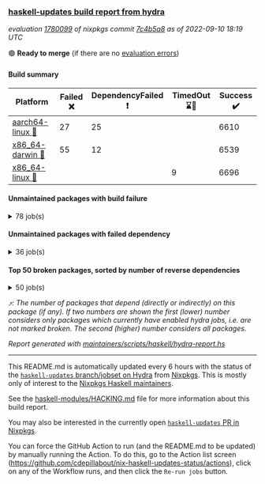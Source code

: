 ### [haskell-updates build report from hydra](https://hydra.nixos.org/jobset/nixpkgs/haskell-updates)
*evaluation [1780099](https://hydra.nixos.org/eval/1780099) of nixpkgs commit [7c4b5a8](https://github.com/NixOS/nixpkgs/commits/7c4b5a896f4b863af3284538d2cbce060671990f) as of 2022-09-10 18:19 UTC*

:green_circle: **Ready to merge** (if there are no [evaluation errors](https://hydra.nixos.org/jobset/nixpkgs/haskell-updates))

#### Build summary

 | Platform | Failed :x: | DependencyFailed :heavy_exclamation_mark: | TimedOut :hourglass::no_entry_sign: | Success :heavy_check_mark: | 
 | --- | --- | --- | --- | --- | 
 | [aarch64-linux :iphone:](https://hydra.nixos.org/eval/1780099?filter=.aarch64-linux) | 27 | 25 |  | 6610 | 
 | [x86_64-darwin :apple:](https://hydra.nixos.org/eval/1780099?filter=.x86_64-darwin) | 55 | 12 |  | 6539 | 
 | [x86_64-linux :penguin:](https://hydra.nixos.org/eval/1780099?filter=.x86_64-linux) |  |  | 9 | 6696 | 
#### Unmaintained packages with build failure
<details><summary>78 job(s) </summary>

- [ ] [[:iphone::heavy_check_mark:]](https://hydra.nixos.org/build/188530859) [[:apple::x:]](https://hydra.nixos.org/build/188521739) [[:penguin::heavy_check_mark:]](https://hydra.nixos.org/build/188527609) [haskellPackages.di-core](https://hydra.nixos.org/eval/1780099?filter=haskellPackages.di-core)  :arrow_heading_up: 8 | 11
- [ ] [[:iphone::x:]](https://hydra.nixos.org/build/188962563) [[:apple::heavy_check_mark:]](https://hydra.nixos.org/build/188964356) [[:penguin::heavy_check_mark:]](https://hydra.nixos.org/build/188962864) [haskellPackages.OrderedBits](https://hydra.nixos.org/eval/1780099?filter=haskellPackages.OrderedBits)  :arrow_heading_up: 5 | 36
- [ ] [[:iphone::x:]](https://hydra.nixos.org/build/188963012) [[:apple::heavy_check_mark:]](https://hydra.nixos.org/build/188964507) [[:penguin::heavy_check_mark:]](https://hydra.nixos.org/build/188962729) [haskellPackages.hw-json-simd](https://hydra.nixos.org/eval/1780099?filter=haskellPackages.hw-json-simd)  :arrow_heading_up: 4 | 8
- [ ] [[:iphone::x:]](https://hydra.nixos.org/build/188962223) [[:apple::heavy_check_mark:]](https://hydra.nixos.org/build/188962848) [[:penguin::heavy_check_mark:]](https://hydra.nixos.org/build/188960626) [haskellPackages.hw-simd](https://hydra.nixos.org/eval/1780099?filter=haskellPackages.hw-simd)  :arrow_heading_up: 4 | 8
- [ ] [[:iphone::x:]](https://hydra.nixos.org/build/188520558) [[:apple::heavy_check_mark:]](https://hydra.nixos.org/build/188517775) [[:penguin::heavy_check_mark:]](https://hydra.nixos.org/build/188515773) [haskellPackages.factory](https://hydra.nixos.org/eval/1780099?filter=haskellPackages.factory)  :arrow_heading_up: 2 | 4
- [ ] [[:iphone::x:]](https://hydra.nixos.org/build/188523049) [[:apple::heavy_check_mark:]](https://hydra.nixos.org/build/188522389) [[:penguin::heavy_check_mark:]](https://hydra.nixos.org/build/188523927) [haskellPackages.long-double](https://hydra.nixos.org/eval/1780099?filter=haskellPackages.long-double)  :arrow_heading_up: 2 | 2
- [ ] [[:iphone::x:]](https://hydra.nixos.org/build/188960783) [[:apple::heavy_check_mark:]](https://hydra.nixos.org/build/188961265) [[:penguin::heavy_check_mark:]](https://hydra.nixos.org/build/188960973) [haskellPackages.quic](https://hydra.nixos.org/eval/1780099?filter=haskellPackages.quic)  :arrow_heading_up: 2 | 2
- [ ] [[:iphone::x:]](https://hydra.nixos.org/build/188527672) [[:apple::heavy_check_mark:]](https://hydra.nixos.org/build/188520903) [[:penguin::heavy_check_mark:]](https://hydra.nixos.org/build/188514085) [haskellPackages.freetype2](https://hydra.nixos.org/eval/1780099?filter=haskellPackages.freetype2)  :arrow_heading_up: 1 | 8
- [ ] [[:iphone::x:]](https://hydra.nixos.org/build/188523548) [[:apple::x:]](https://hydra.nixos.org/build/188518576) [[:penguin::heavy_check_mark:]](https://hydra.nixos.org/build/188529066) [haskellPackages.easytensor](https://hydra.nixos.org/eval/1780099?filter=haskellPackages.easytensor)  :arrow_heading_up: 1 | 1
- [ ] [[:iphone::x:]](https://hydra.nixos.org/build/188531074) [[:apple::heavy_check_mark:]](https://hydra.nixos.org/build/188524761) [[:penguin::heavy_check_mark:]](https://hydra.nixos.org/build/188516531) [haskellPackages.kazura-queue](https://hydra.nixos.org/eval/1780099?filter=haskellPackages.kazura-queue)  :arrow_heading_up: 1 | 1
- [ ] [[:iphone::x:]](https://hydra.nixos.org/build/188528592) [[:apple::heavy_check_mark:]](https://hydra.nixos.org/build/188525138) [[:penguin::heavy_check_mark:]](https://hydra.nixos.org/build/188527591) [haskellPackages.nlopt-haskell](https://hydra.nixos.org/eval/1780099?filter=haskellPackages.nlopt-haskell)  :arrow_heading_up: 1 | 1
- [ ] [[:iphone::heavy_check_mark:]](https://hydra.nixos.org/build/189652953) [[:apple::x:]](https://hydra.nixos.org/build/188522304) [[:penguin::heavy_check_mark:]](https://hydra.nixos.org/build/189653077) [haskellPackages.openal-ffi](https://hydra.nixos.org/eval/1780099?filter=haskellPackages.openal-ffi)  :arrow_heading_up: 1 | 1
- [ ] [[:iphone::x:]](https://hydra.nixos.org/build/188520063) [[:apple::heavy_check_mark:]](https://hydra.nixos.org/build/188520961) [[:penguin::heavy_check_mark:]](https://hydra.nixos.org/build/188517390) [haskellPackages.swisstable](https://hydra.nixos.org/eval/1780099?filter=haskellPackages.swisstable)  :arrow_heading_up: 1 | 1
- [ ] [[:iphone::x:]](https://hydra.nixos.org/build/188523030) [[:apple::heavy_check_mark:]](https://hydra.nixos.org/build/188525504) [[:penguin::heavy_check_mark:]](https://hydra.nixos.org/build/188522045) [haskellPackages.unicode-properties](https://hydra.nixos.org/eval/1780099?filter=haskellPackages.unicode-properties)  :arrow_heading_up: 1 | 1
- [ ] [[:iphone::x:]](https://hydra.nixos.org/build/188512508) [[:apple::heavy_check_mark:]](https://hydra.nixos.org/build/188528927) [[:penguin::heavy_check_mark:]](https://hydra.nixos.org/build/188526876) [haskellPackages.flatparse](https://hydra.nixos.org/eval/1780099?filter=haskellPackages.flatparse)  :arrow_heading_up: 0 | 7
- [ ] [[:iphone::heavy_check_mark:]](https://hydra.nixos.org/build/188523138) [[:apple::x:]](https://hydra.nixos.org/build/188521457) [[:penguin::heavy_check_mark:]](https://hydra.nixos.org/build/188516838) [haskellPackages.PyF](https://hydra.nixos.org/eval/1780099?filter=haskellPackages.PyF)  :arrow_heading_up: 0 | 4
- [ ] [[:iphone::heavy_check_mark:]](https://hydra.nixos.org/build/188520367) [[:apple::x:]](https://hydra.nixos.org/build/188526722) [[:penguin::heavy_check_mark:]](https://hydra.nixos.org/build/188517791) [haskellPackages.hmidi](https://hydra.nixos.org/eval/1780099?filter=haskellPackages.hmidi)  :arrow_heading_up: 0 | 4
- [ ] [[:iphone::x:]](https://hydra.nixos.org/build/188527633) [[:apple::x:]](https://hydra.nixos.org/build/188538652) [[:penguin::heavy_check_mark:]](https://hydra.nixos.org/build/188526929) [haskellPackages.json-rpc](https://hydra.nixos.org/eval/1780099?filter=haskellPackages.json-rpc)  :arrow_heading_up: 0 | 2
- [ ] [[:iphone::heavy_check_mark:]](https://hydra.nixos.org/build/188529829) [[:apple::x:]](https://hydra.nixos.org/build/188517585) [[:penguin::heavy_check_mark:]](https://hydra.nixos.org/build/188517481) [haskellPackages.posix-socket](https://hydra.nixos.org/eval/1780099?filter=haskellPackages.posix-socket)  :arrow_heading_up: 0 | 2
- [ ] [[:iphone::heavy_check_mark:]](https://hydra.nixos.org/build/189653182) [[:apple::x:]](https://hydra.nixos.org/build/188962372) [[:penguin::heavy_check_mark:]](https://hydra.nixos.org/build/189653149) [haskellPackages.gi-gdkx11](https://hydra.nixos.org/eval/1780099?filter=haskellPackages.gi-gdkx11)  :arrow_heading_up: 0 | 1
- [ ] [[:iphone::heavy_check_mark:]](https://hydra.nixos.org/build/188519811) [[:apple::x:]](https://hydra.nixos.org/build/188517061) [[:penguin::heavy_check_mark:]](https://hydra.nixos.org/build/188528479) [haskellPackages.hamid](https://hydra.nixos.org/eval/1780099?filter=haskellPackages.hamid)  :arrow_heading_up: 0 | 1
- [ ] [[:iphone::heavy_check_mark:]](https://hydra.nixos.org/build/188523835) [[:apple::x:]](https://hydra.nixos.org/build/188519499) [[:penguin::heavy_check_mark:]](https://hydra.nixos.org/build/188515284) [haskellPackages.hmatrix-morpheus](https://hydra.nixos.org/eval/1780099?filter=haskellPackages.hmatrix-morpheus)  :arrow_heading_up: 0 | 1
- [ ] [[:iphone::heavy_check_mark:]](https://hydra.nixos.org/build/188524996) [[:apple::x:]](https://hydra.nixos.org/build/188516402) [[:penguin::heavy_check_mark:]](https://hydra.nixos.org/build/188520922) [haskellPackages.huckleberry](https://hydra.nixos.org/eval/1780099?filter=haskellPackages.huckleberry)  :arrow_heading_up: 0 | 1
- [ ] [[:iphone::x:]](https://hydra.nixos.org/build/188530753) [[:apple::heavy_check_mark:]](https://hydra.nixos.org/build/188520657) [[:penguin::heavy_check_mark:]](https://hydra.nixos.org/build/188523953) [haskellPackages.picosat](https://hydra.nixos.org/eval/1780099?filter=haskellPackages.picosat)  :arrow_heading_up: 0 | 1
- [ ] [[:iphone::heavy_check_mark:]](https://hydra.nixos.org/build/188521691) [[:apple::x:]](https://hydra.nixos.org/build/188522709) [[:penguin::heavy_check_mark:]](https://hydra.nixos.org/build/188512967) [haskellPackages.select](https://hydra.nixos.org/eval/1780099?filter=haskellPackages.select)  :arrow_heading_up: 0 | 1
- [ ] [[:iphone::heavy_check_mark:]](https://hydra.nixos.org/build/188515108) [[:apple::x:]](https://hydra.nixos.org/build/188515357) [[:penguin::heavy_check_mark:]](https://hydra.nixos.org/build/188531668) [haskellPackages.sysinfo](https://hydra.nixos.org/eval/1780099?filter=haskellPackages.sysinfo)  :arrow_heading_up: 0 | 1
- [ ] [[:iphone::x:]](https://hydra.nixos.org/build/188964836) [[:apple::x:]](https://hydra.nixos.org/build/188961439) [[:penguin::heavy_check_mark:]](https://hydra.nixos.org/build/188962598) [haskellPackages.yu-auth](https://hydra.nixos.org/eval/1780099?filter=haskellPackages.yu-auth)  :arrow_heading_up: 0 | 1
- [ ] [[:iphone::heavy_check_mark:]](https://hydra.nixos.org/build/188519616) [[:apple::x:]](https://hydra.nixos.org/build/188512644) [[:penguin::heavy_check_mark:]](https://hydra.nixos.org/build/188528160) [haskellPackages.FractalArt](https://hydra.nixos.org/eval/1780099?filter=haskellPackages.FractalArt) 
- [ ] [[:iphone::x:]](https://hydra.nixos.org/build/188511577) [[:apple::heavy_check_mark:]](https://hydra.nixos.org/build/188512377) [[:penguin::heavy_check_mark:]](https://hydra.nixos.org/build/188522781) [haskellPackages.HsASA](https://hydra.nixos.org/eval/1780099?filter=haskellPackages.HsASA) 
- [ ] [[:iphone::heavy_check_mark:]](https://hydra.nixos.org/build/188519407) [[:apple::x:]](https://hydra.nixos.org/build/188526065) [[:penguin::heavy_check_mark:]](https://hydra.nixos.org/build/188529644) [haskellPackages.chiphunk](https://hydra.nixos.org/eval/1780099?filter=haskellPackages.chiphunk) 
- [ ] [[:iphone::x:]](https://hydra.nixos.org/build/188960211) [[:apple::heavy_check_mark:]](https://hydra.nixos.org/build/188964316) [[:penguin::heavy_check_mark:]](https://hydra.nixos.org/build/188963787) [haskellPackages.comfort-fftw](https://hydra.nixos.org/eval/1780099?filter=haskellPackages.comfort-fftw) 
- [ ] [[:iphone::heavy_check_mark:]](https://hydra.nixos.org/build/188529151) [[:apple::x:]](https://hydra.nixos.org/build/188514463) [[:penguin::heavy_check_mark:]](https://hydra.nixos.org/build/188513078) [haskellPackages.diskhash](https://hydra.nixos.org/eval/1780099?filter=haskellPackages.diskhash) 
- [ ] [[:iphone::heavy_check_mark:]](https://hydra.nixos.org/build/188520596) [[:apple::x:]](https://hydra.nixos.org/build/188530234) [[:penguin::heavy_check_mark:]](https://hydra.nixos.org/build/188530222) [haskellPackages.env-extra](https://hydra.nixos.org/eval/1780099?filter=haskellPackages.env-extra) 
- [ ] [[:iphone::heavy_check_mark:]](https://hydra.nixos.org/build/188964846) [[:apple::x:]](https://hydra.nixos.org/build/188964008) [[:penguin::heavy_check_mark:]](https://hydra.nixos.org/build/188960533) [haskellPackages.epub-tools](https://hydra.nixos.org/eval/1780099?filter=haskellPackages.epub-tools) 
- [ ] [[:iphone::heavy_check_mark:]](https://hydra.nixos.org/build/188528735) [[:apple::x:]](https://hydra.nixos.org/build/188525564) [[:penguin::heavy_check_mark:]](https://hydra.nixos.org/build/188530814) [haskellPackages.fudgets](https://hydra.nixos.org/eval/1780099?filter=haskellPackages.fudgets) 
- [ ] [[:iphone::heavy_check_mark:]](https://hydra.nixos.org/build/188511826) [[:apple::x:]](https://hydra.nixos.org/build/188538485) [[:penguin::heavy_check_mark:]](https://hydra.nixos.org/build/188524997) [haskellPackages.gerrit](https://hydra.nixos.org/eval/1780099?filter=haskellPackages.gerrit) 
- [ ] [[:iphone::heavy_check_mark:]](https://hydra.nixos.org/build/188516893) [[:apple::x:]](https://hydra.nixos.org/build/188531434) [[:penguin::heavy_check_mark:]](https://hydra.nixos.org/build/188517411) [haskellPackages.ghc-gc-hook](https://hydra.nixos.org/eval/1780099?filter=haskellPackages.ghc-gc-hook) 
- [ ] [[:apple::x:]](https://hydra.nixos.org/build/188960281) [haskellPackages.gi-gtkosxapplication](https://hydra.nixos.org/eval/1780099?filter=haskellPackages.gi-gtkosxapplication) 
- [ ] [[:iphone::x:]](https://hydra.nixos.org/build/189653126) [[:penguin::heavy_check_mark:]](https://hydra.nixos.org/build/189653139) [haskellPackages.gnome-keyring](https://hydra.nixos.org/eval/1780099?filter=haskellPackages.gnome-keyring) 
- [ ] [[:apple::x:]](https://hydra.nixos.org/build/188529237) [haskellPackages.gtk-mac-integration](https://hydra.nixos.org/eval/1780099?filter=haskellPackages.gtk-mac-integration) 
- [ ] [[:iphone::heavy_check_mark:]](https://hydra.nixos.org/build/189653138) [[:apple::x:]](https://hydra.nixos.org/build/188531305) [[:penguin::heavy_check_mark:]](https://hydra.nixos.org/build/189653224) [haskellPackages.gtk-traymanager](https://hydra.nixos.org/eval/1780099?filter=haskellPackages.gtk-traymanager) 
- [ ] [[:apple::x:]](https://hydra.nixos.org/build/188517753) [haskellPackages.gtk3-mac-integration](https://hydra.nixos.org/eval/1780099?filter=haskellPackages.gtk3-mac-integration) 
- [ ] [[:iphone::heavy_check_mark:]](https://hydra.nixos.org/build/188512443) [[:apple::x:]](https://hydra.nixos.org/build/188517720) [[:penguin::heavy_check_mark:]](https://hydra.nixos.org/build/188525767) [haskellPackages.hid](https://hydra.nixos.org/eval/1780099?filter=haskellPackages.hid) 
- [ ] [[:iphone::heavy_check_mark:]](https://hydra.nixos.org/build/188960130) [[:apple::x:]](https://hydra.nixos.org/build/188964652) [[:penguin::heavy_check_mark:]](https://hydra.nixos.org/build/188960968) [haskellPackages.highlight](https://hydra.nixos.org/eval/1780099?filter=haskellPackages.highlight) 
- [ ] [[:iphone::heavy_check_mark:]](https://hydra.nixos.org/build/188530554) [[:apple::x:]](https://hydra.nixos.org/build/188538884) [[:penguin::heavy_check_mark:]](https://hydra.nixos.org/build/188514319) [haskellPackages.hinotify-conduit](https://hydra.nixos.org/eval/1780099?filter=haskellPackages.hinotify-conduit) 
- [ ] [[:iphone::heavy_check_mark:]](https://hydra.nixos.org/build/188524045) [[:apple::x:]](https://hydra.nixos.org/build/188516565) [[:penguin::heavy_check_mark:]](https://hydra.nixos.org/build/188529540) [haskellPackages.hsshellscript](https://hydra.nixos.org/eval/1780099?filter=haskellPackages.hsshellscript) 
- [ ] [[:iphone::heavy_check_mark:]](https://hydra.nixos.org/build/188526801) [[:apple::x:]](https://hydra.nixos.org/build/188521095) [[:penguin::heavy_check_mark:]](https://hydra.nixos.org/build/188511691) [haskellPackages.hssourceinfo](https://hydra.nixos.org/eval/1780099?filter=haskellPackages.hssourceinfo) 
- [ ] [[:iphone::x:]](https://hydra.nixos.org/build/188530542) [[:apple::heavy_check_mark:]](https://hydra.nixos.org/build/188511545) [[:penguin::heavy_check_mark:]](https://hydra.nixos.org/build/188529424) [haskellPackages.immortal-queue](https://hydra.nixos.org/eval/1780099?filter=haskellPackages.immortal-queue) 
- [ ] [[:iphone::heavy_check_mark:]](https://hydra.nixos.org/build/188519108) [[:apple::x:]](https://hydra.nixos.org/build/188530624) [[:penguin::heavy_check_mark:]](https://hydra.nixos.org/build/188527026) [haskellPackages.interprocess](https://hydra.nixos.org/eval/1780099?filter=haskellPackages.interprocess) 
- [ ] [[:iphone::heavy_check_mark:]](https://hydra.nixos.org/build/189653284) [[:apple::x:]](https://hydra.nixos.org/build/188959996) [[:penguin::heavy_check_mark:]](https://hydra.nixos.org/build/189653083) [haskellPackages.intricacy](https://hydra.nixos.org/eval/1780099?filter=haskellPackages.intricacy) 
- [ ] [[:iphone::heavy_check_mark:]](https://hydra.nixos.org/build/188527947) [[:apple::x:]](https://hydra.nixos.org/build/188527901) [[:penguin::heavy_check_mark:]](https://hydra.nixos.org/build/188516168) [haskellPackages.ipcvar](https://hydra.nixos.org/eval/1780099?filter=haskellPackages.ipcvar) 
- [ ] [[:iphone::x:]](https://hydra.nixos.org/build/188514773) [[:apple::heavy_check_mark:]](https://hydra.nixos.org/build/188511438) [[:penguin::heavy_check_mark:]](https://hydra.nixos.org/build/188525731) [haskellPackages.jammittools](https://hydra.nixos.org/eval/1780099?filter=haskellPackages.jammittools) 
- [ ] [[:apple::x:]](https://hydra.nixos.org/build/188512197) [haskellPackages.kqueue](https://hydra.nixos.org/eval/1780099?filter=haskellPackages.kqueue) 
- [ ] [[:iphone::heavy_check_mark:]](https://hydra.nixos.org/build/188523906) [[:apple::x:]](https://hydra.nixos.org/build/188529931) [[:penguin::heavy_check_mark:]](https://hydra.nixos.org/build/188531110) [haskellPackages.linux-framebuffer](https://hydra.nixos.org/eval/1780099?filter=haskellPackages.linux-framebuffer) 
- [ ] [[:iphone::heavy_check_mark:]](https://hydra.nixos.org/build/188963770) [[:apple::x:]](https://hydra.nixos.org/build/188962064) [[:penguin::heavy_check_mark:]](https://hydra.nixos.org/build/188961829) [haskellPackages.mediawiki2latex](https://hydra.nixos.org/eval/1780099?filter=haskellPackages.mediawiki2latex) 
- [ ] [[:iphone::heavy_check_mark:]](https://hydra.nixos.org/build/188531283) [[:apple::x:]](https://hydra.nixos.org/build/188531433) [[:penguin::heavy_check_mark:]](https://hydra.nixos.org/build/188526336) [haskellPackages.memfd](https://hydra.nixos.org/eval/1780099?filter=haskellPackages.memfd) 
- [ ] [[:iphone::heavy_check_mark:]](https://hydra.nixos.org/build/188513101) [[:apple::x:]](https://hydra.nixos.org/build/188515231) [[:penguin::heavy_check_mark:]](https://hydra.nixos.org/build/188522896) [haskellPackages.mercury-api](https://hydra.nixos.org/eval/1780099?filter=haskellPackages.mercury-api) 
- [ ] [[:iphone::x:]](https://hydra.nixos.org/build/188513900) [[:apple::heavy_check_mark:]](https://hydra.nixos.org/build/188525860) [[:penguin::heavy_check_mark:]](https://hydra.nixos.org/build/188518443) [haskellPackages.mock-time](https://hydra.nixos.org/eval/1780099?filter=haskellPackages.mock-time) 
- [ ] [[:iphone::heavy_check_mark:]](https://hydra.nixos.org/build/188523988) [[:apple::x:]](https://hydra.nixos.org/build/188522684) [[:penguin::heavy_check_mark:]](https://hydra.nixos.org/build/188524975) [haskellPackages.nano-cryptr](https://hydra.nixos.org/eval/1780099?filter=haskellPackages.nano-cryptr) 
- [ ] [[:iphone::heavy_check_mark:]](https://hydra.nixos.org/build/189653101) [[:apple::x:]](https://hydra.nixos.org/build/188962584) [[:penguin::heavy_check_mark:]](https://hydra.nixos.org/build/189652913) [haskellPackages.persistent-pagination](https://hydra.nixos.org/eval/1780099?filter=haskellPackages.persistent-pagination) 
- [ ] [[:iphone::heavy_check_mark:]](https://hydra.nixos.org/build/188961005) [[:apple::x:]](https://hydra.nixos.org/build/188962546) [[:penguin::heavy_check_mark:]](https://hydra.nixos.org/build/188963198) [haskellPackages.phatsort](https://hydra.nixos.org/eval/1780099?filter=haskellPackages.phatsort) 
- [ ] [[:iphone::heavy_check_mark:]](https://hydra.nixos.org/build/188513381) [[:apple::x:]](https://hydra.nixos.org/build/188513109) [[:penguin::heavy_check_mark:]](https://hydra.nixos.org/build/188519687) [haskellPackages.ping-wrapper](https://hydra.nixos.org/eval/1780099?filter=haskellPackages.ping-wrapper) 
- [ ] [[:iphone::x:]](https://hydra.nixos.org/build/188514359) [[:apple::heavy_check_mark:]](https://hydra.nixos.org/build/188528379) [[:penguin::heavy_check_mark:]](https://hydra.nixos.org/build/188520335) [haskellPackages.plex](https://hydra.nixos.org/eval/1780099?filter=haskellPackages.plex) 
- [ ] [[:iphone::heavy_check_mark:]](https://hydra.nixos.org/build/188512769) [[:apple::x:]](https://hydra.nixos.org/build/188525041) [[:penguin::heavy_check_mark:]](https://hydra.nixos.org/build/188526813) [haskellPackages.posix-timer](https://hydra.nixos.org/eval/1780099?filter=haskellPackages.posix-timer) 
- [ ] [[:iphone::x:]](https://hydra.nixos.org/build/188531124) [[:apple::heavy_check_mark:]](https://hydra.nixos.org/build/188538708) [[:penguin::heavy_check_mark:]](https://hydra.nixos.org/build/188527911) [haskellPackages.powerqueue-distributed](https://hydra.nixos.org/eval/1780099?filter=haskellPackages.powerqueue-distributed) 
- [ ] [[:iphone::heavy_check_mark:]](https://hydra.nixos.org/build/188521487) [[:apple::x:]](https://hydra.nixos.org/build/188524156) [[:penguin::heavy_check_mark:]](https://hydra.nixos.org/build/188529314) [haskellPackages.procex](https://hydra.nixos.org/eval/1780099?filter=haskellPackages.procex) 
- [ ] [[:iphone::heavy_check_mark:]](https://hydra.nixos.org/build/188522826) [[:apple::x:]](https://hydra.nixos.org/build/188520589) [[:penguin::heavy_check_mark:]](https://hydra.nixos.org/build/188527009) [haskellPackages.pthread](https://hydra.nixos.org/eval/1780099?filter=haskellPackages.pthread) 
- [ ] [[:iphone::x:]](https://hydra.nixos.org/build/188519827) [[:apple::heavy_check_mark:]](https://hydra.nixos.org/build/188523622) [[:penguin::heavy_check_mark:]](https://hydra.nixos.org/build/188515845) [haskellPackages.risc386](https://hydra.nixos.org/eval/1780099?filter=haskellPackages.risc386) 
- [ ] [[:iphone::heavy_check_mark:]](https://hydra.nixos.org/build/189653251) [[:apple::x:]](https://hydra.nixos.org/build/188528650) [[:penguin::heavy_check_mark:]](https://hydra.nixos.org/build/189653019) [haskellPackages.sfml-audio](https://hydra.nixos.org/eval/1780099?filter=haskellPackages.sfml-audio) 
- [ ] [[:iphone::heavy_check_mark:]](https://hydra.nixos.org/build/188527786) [[:apple::x:]](https://hydra.nixos.org/build/188521833) [[:penguin::heavy_check_mark:]](https://hydra.nixos.org/build/188525359) [haskellPackages.shared-memory](https://hydra.nixos.org/eval/1780099?filter=haskellPackages.shared-memory) 
- [ ] [[:iphone::heavy_check_mark:]](https://hydra.nixos.org/build/188960651) [[:apple::x:]](https://hydra.nixos.org/build/188959900) [[:penguin::hourglass::no_entry_sign:]](https://hydra.nixos.org/build/188960355) [haskellPackages.skews](https://hydra.nixos.org/eval/1780099?filter=haskellPackages.skews) 
- [ ] [[:iphone::x:]](https://hydra.nixos.org/build/188516395) [[:apple::x:]](https://hydra.nixos.org/build/188531377) [[:penguin::heavy_check_mark:]](https://hydra.nixos.org/build/188517761) [haskellPackages.slugify](https://hydra.nixos.org/eval/1780099?filter=haskellPackages.slugify) 
- [ ] [[:iphone::heavy_check_mark:]](https://hydra.nixos.org/build/188526805) [[:apple::x:]](https://hydra.nixos.org/build/188527736) [[:penguin::heavy_check_mark:]](https://hydra.nixos.org/build/188524102) [haskellPackages.tailfile-hinotify](https://hydra.nixos.org/eval/1780099?filter=haskellPackages.tailfile-hinotify) 
- [ ] [[:iphone::x:]](https://hydra.nixos.org/build/188517638) [[:apple::heavy_check_mark:]](https://hydra.nixos.org/build/188528490) [[:penguin::heavy_check_mark:]](https://hydra.nixos.org/build/188520821) [haskellPackages.wiringPi](https://hydra.nixos.org/eval/1780099?filter=haskellPackages.wiringPi) 
- [ ] [[:iphone::heavy_check_mark:]](https://hydra.nixos.org/build/188523722) [[:apple::x:]](https://hydra.nixos.org/build/188512535) [[:penguin::heavy_check_mark:]](https://hydra.nixos.org/build/188527900) [haskellPackages.xmonad-utils](https://hydra.nixos.org/eval/1780099?filter=haskellPackages.xmonad-utils) 
- [ ] [[:iphone::heavy_check_mark:]](https://hydra.nixos.org/build/188516557) [[:apple::x:]](https://hydra.nixos.org/build/188519091) [[:penguin::heavy_check_mark:]](https://hydra.nixos.org/build/188531013) [haskellPackages.yoga](https://hydra.nixos.org/eval/1780099?filter=haskellPackages.yoga) 
- [ ] [[:iphone::heavy_check_mark:]](https://hydra.nixos.org/build/188519734) [[:apple::x:]](https://hydra.nixos.org/build/188521038) [[:penguin::heavy_check_mark:]](https://hydra.nixos.org/build/188527433) [haskellPackages.zot](https://hydra.nixos.org/eval/1780099?filter=haskellPackages.zot) 
- [ ] [[:iphone::heavy_check_mark:]](https://hydra.nixos.org/build/188515567) [[:apple::x:]](https://hydra.nixos.org/build/188529023) [[:penguin::heavy_check_mark:]](https://hydra.nixos.org/build/188514008) [haskellPackages.zxcvbn-c](https://hydra.nixos.org/eval/1780099?filter=haskellPackages.zxcvbn-c) 
</details>

#### Unmaintained packages with failed dependency
<details><summary>36 job(s) </summary>

- [ ] [[:iphone::heavy_check_mark:]](https://hydra.nixos.org/build/188524178) [[:apple::heavy_exclamation_mark:]](https://hydra.nixos.org/build/188528505) [[:penguin::heavy_check_mark:]](https://hydra.nixos.org/build/188513467) [haskellPackages.di-handle](https://hydra.nixos.org/eval/1780099?filter=haskellPackages.di-handle)  :arrow_heading_up: 6 | 9
- [ ] [[:iphone::heavy_check_mark:]](https://hydra.nixos.org/build/188520100) [[:apple::heavy_exclamation_mark:]](https://hydra.nixos.org/build/188524173) [[:penguin::heavy_check_mark:]](https://hydra.nixos.org/build/188519537) [haskellPackages.di-monad](https://hydra.nixos.org/eval/1780099?filter=haskellPackages.di-monad)  :arrow_heading_up: 6 | 9
- [ ] [[:iphone::heavy_check_mark:]](https://hydra.nixos.org/build/188526913) [[:apple::heavy_exclamation_mark:]](https://hydra.nixos.org/build/188518340) [[:penguin::heavy_check_mark:]](https://hydra.nixos.org/build/188526923) [haskellPackages.di-df1](https://hydra.nixos.org/eval/1780099?filter=haskellPackages.di-df1)  :arrow_heading_up: 5 | 8
- [ ] [[:iphone::heavy_exclamation_mark:]](https://hydra.nixos.org/build/188964164) [[:apple::heavy_check_mark:]](https://hydra.nixos.org/build/188963730) [[:penguin::heavy_check_mark:]](https://hydra.nixos.org/build/188962952) [haskellPackages.PrimitiveArray](https://hydra.nixos.org/eval/1780099?filter=haskellPackages.PrimitiveArray)  :arrow_heading_up: 4 | 35
- [ ] [[:iphone::heavy_exclamation_mark:]](https://hydra.nixos.org/build/188963331) [[:apple::heavy_check_mark:]](https://hydra.nixos.org/build/188963122) [[:penguin::heavy_check_mark:]](https://hydra.nixos.org/build/188963679) [haskellPackages.BiobaseTypes](https://hydra.nixos.org/eval/1780099?filter=haskellPackages.BiobaseTypes)  :arrow_heading_up: 3 | 21
- [ ] [[:iphone::heavy_exclamation_mark:]](https://hydra.nixos.org/build/188964430) [[:apple::heavy_check_mark:]](https://hydra.nixos.org/build/188963958) [[:penguin::heavy_check_mark:]](https://hydra.nixos.org/build/188964695) [haskellPackages.hw-json-standard-cursor](https://hydra.nixos.org/eval/1780099?filter=haskellPackages.hw-json-standard-cursor)  :arrow_heading_up: 2 | 6
- [ ] [[:iphone::heavy_exclamation_mark:]](https://hydra.nixos.org/build/188960186) [[:apple::heavy_check_mark:]](https://hydra.nixos.org/build/188964398) [[:penguin::heavy_check_mark:]](https://hydra.nixos.org/build/188964813) [haskellPackages.hw-json-simple-cursor](https://hydra.nixos.org/eval/1780099?filter=haskellPackages.hw-json-simple-cursor)  :arrow_heading_up: 2 | 4
- [ ] [[:iphone::heavy_exclamation_mark:]](https://hydra.nixos.org/build/188961735) [[:apple::heavy_check_mark:]](https://hydra.nixos.org/build/188964811) [[:penguin::heavy_check_mark:]](https://hydra.nixos.org/build/188964587) [haskellPackages.BiobaseENA](https://hydra.nixos.org/eval/1780099?filter=haskellPackages.BiobaseENA)  :arrow_heading_up: 1 | 18
- [ ] [[:iphone::heavy_check_mark:]](https://hydra.nixos.org/build/188511459) [[:apple::heavy_exclamation_mark:]](https://hydra.nixos.org/build/188531174) [[:penguin::heavy_check_mark:]](https://hydra.nixos.org/build/188531030) [haskellPackages.di-polysemy](https://hydra.nixos.org/eval/1780099?filter=haskellPackages.di-polysemy)  :arrow_heading_up: 1 | 4
- [ ] [[:iphone::heavy_exclamation_mark:]](https://hydra.nixos.org/build/188960404) [[:apple::heavy_check_mark:]](https://hydra.nixos.org/build/188962662) [[:penguin::heavy_check_mark:]](https://hydra.nixos.org/build/188960570) [haskellPackages.hw-json](https://hydra.nixos.org/eval/1780099?filter=haskellPackages.hw-json)  :arrow_heading_up: 1 | 3
- [ ] [[:iphone::heavy_exclamation_mark:]](https://hydra.nixos.org/build/188964332) [[:apple::heavy_check_mark:]](https://hydra.nixos.org/build/188961406) [[:penguin::heavy_check_mark:]](https://hydra.nixos.org/build/188962162) [haskellPackages.http3](https://hydra.nixos.org/eval/1780099?filter=haskellPackages.http3)  :arrow_heading_up: 1 | 1
- [ ] [[:iphone::heavy_check_mark:]](https://hydra.nixos.org/build/188525694) [[:apple::heavy_exclamation_mark:]](https://hydra.nixos.org/build/188513152) [[:penguin::heavy_check_mark:]](https://hydra.nixos.org/build/188522461) [haskellPackages.moto](https://hydra.nixos.org/eval/1780099?filter=haskellPackages.moto)  :arrow_heading_up: 1 | 1
- [ ] [[:iphone::heavy_check_mark:]](https://hydra.nixos.org/build/188959993) [[:apple::heavy_exclamation_mark:]](https://hydra.nixos.org/build/188961921) [[:penguin::hourglass::no_entry_sign:]](https://hydra.nixos.org/build/188961403) [haskellPackages.wss-client](https://hydra.nixos.org/eval/1780099?filter=haskellPackages.wss-client)  :arrow_heading_up: 1 | 1
- [ ] [[:iphone::heavy_exclamation_mark:]](https://hydra.nixos.org/build/188960607) [[:apple::heavy_check_mark:]](https://hydra.nixos.org/build/188961374) [[:penguin::heavy_check_mark:]](https://hydra.nixos.org/build/188959787) [haskellPackages.BiobaseXNA](https://hydra.nixos.org/eval/1780099?filter=haskellPackages.BiobaseXNA)  :arrow_heading_up: 0 | 17
- [ ] [[:iphone::heavy_exclamation_mark:]](https://hydra.nixos.org/build/188960395) [[:apple::heavy_check_mark:]](https://hydra.nixos.org/build/188960843) [[:penguin::heavy_check_mark:]](https://hydra.nixos.org/build/188961958) [haskellPackages.BiobaseFasta](https://hydra.nixos.org/eval/1780099?filter=haskellPackages.BiobaseFasta)  :arrow_heading_up: 0 | 3
- [ ] [[:iphone::heavy_exclamation_mark:]](https://hydra.nixos.org/build/188963910) [[:apple::heavy_check_mark:]](https://hydra.nixos.org/build/188960153) [[:penguin::heavy_check_mark:]](https://hydra.nixos.org/build/188960943) [haskellPackages.hw-dsv](https://hydra.nixos.org/eval/1780099?filter=haskellPackages.hw-dsv)  :arrow_heading_up: 0 | 3
- [ ] [[:iphone::heavy_check_mark:]](https://hydra.nixos.org/build/188530740) [[:apple::heavy_exclamation_mark:]](https://hydra.nixos.org/build/188521484) [[:penguin::heavy_check_mark:]](https://hydra.nixos.org/build/188513823) [haskellPackages.di](https://hydra.nixos.org/eval/1780099?filter=haskellPackages.di)  :arrow_heading_up: 0 | 2
- [ ] [[:iphone::heavy_exclamation_mark:]](https://hydra.nixos.org/build/188963986) [[:apple::heavy_check_mark:]](https://hydra.nixos.org/build/188960025) [[:penguin::heavy_check_mark:]](https://hydra.nixos.org/build/188961192) [haskellPackages.hw-json-lens](https://hydra.nixos.org/eval/1780099?filter=haskellPackages.hw-json-lens)  :arrow_heading_up: 0 | 1
- [ ] [[:iphone::heavy_exclamation_mark:]](https://hydra.nixos.org/build/188962492) [[:apple::heavy_check_mark:]](https://hydra.nixos.org/build/188964195) [[:penguin::heavy_check_mark:]](https://hydra.nixos.org/build/188963460) [haskellPackages.align-audio](https://hydra.nixos.org/eval/1780099?filter=haskellPackages.align-audio) 
- [ ] [[:iphone::heavy_exclamation_mark:]](https://hydra.nixos.org/build/188524935) [[:apple::heavy_exclamation_mark:]](https://hydra.nixos.org/build/188515211) [[:penguin::heavy_check_mark:]](https://hydra.nixos.org/build/188518061) [haskellPackages.easytensor-vulkan](https://hydra.nixos.org/eval/1780099?filter=haskellPackages.easytensor-vulkan) 
- [ ] [[:iphone::heavy_exclamation_mark:]](https://hydra.nixos.org/build/188521926) [[:apple::heavy_check_mark:]](https://hydra.nixos.org/build/188527299) [[:penguin::heavy_check_mark:]](https://hydra.nixos.org/build/188526695) [haskellPackages.fishfood](https://hydra.nixos.org/eval/1780099?filter=haskellPackages.fishfood) 
- [ ] [[:iphone::heavy_exclamation_mark:]](https://hydra.nixos.org/build/188512821) [[:apple::heavy_check_mark:]](https://hydra.nixos.org/build/188528322) [[:penguin::heavy_check_mark:]](https://hydra.nixos.org/build/188519411) [haskellPackages.harfbuzz-pure](https://hydra.nixos.org/eval/1780099?filter=haskellPackages.harfbuzz-pure) 
- [ ] [[:iphone::heavy_exclamation_mark:]](https://hydra.nixos.org/build/188527331) [[:apple::heavy_check_mark:]](https://hydra.nixos.org/build/188526648) [[:penguin::heavy_check_mark:]](https://hydra.nixos.org/build/188522681) [haskellPackages.hmatrix-nlopt](https://hydra.nixos.org/eval/1780099?filter=haskellPackages.hmatrix-nlopt) 
- [ ] [[:iphone::heavy_exclamation_mark:]](https://hydra.nixos.org/build/188528149) [[:apple::heavy_check_mark:]](https://hydra.nixos.org/build/188517176) [[:penguin::heavy_check_mark:]](https://hydra.nixos.org/build/188521231) [haskellPackages.hriemann](https://hydra.nixos.org/eval/1780099?filter=haskellPackages.hriemann) 
- [ ] [[:iphone::heavy_exclamation_mark:]](https://hydra.nixos.org/build/188519855) [[:apple::heavy_check_mark:]](https://hydra.nixos.org/build/188525245) [[:penguin::heavy_check_mark:]](https://hydra.nixos.org/build/188511721) [haskellPackages.hs-swisstable-hashtables-class](https://hydra.nixos.org/eval/1780099?filter=haskellPackages.hs-swisstable-hashtables-class) 
- [ ] [[:iphone::heavy_exclamation_mark:]](https://hydra.nixos.org/build/188962190) [[:apple::heavy_check_mark:]](https://hydra.nixos.org/build/188964243) [[:penguin::heavy_check_mark:]](https://hydra.nixos.org/build/188962799) [haskellPackages.hw-simd-cli](https://hydra.nixos.org/eval/1780099?filter=haskellPackages.hw-simd-cli) 
- [ ] [[:iphone::heavy_check_mark:]](https://hydra.nixos.org/build/189653024) [[:apple::heavy_exclamation_mark:]](https://hydra.nixos.org/build/188514249) [[:penguin::heavy_check_mark:]](https://hydra.nixos.org/build/189652977) [haskellPackages.moto-postgresql](https://hydra.nixos.org/eval/1780099?filter=haskellPackages.moto-postgresql) 
- [ ] [[:iphone::heavy_check_mark:]](https://hydra.nixos.org/build/188960474) [[:apple::heavy_exclamation_mark:]](https://hydra.nixos.org/build/188962184) [[:penguin::hourglass::no_entry_sign:]](https://hydra.nixos.org/build/188961630) [haskellPackages.network-messagepack-rpc-websocket](https://hydra.nixos.org/eval/1780099?filter=haskellPackages.network-messagepack-rpc-websocket) 
- [ ] [[:iphone::heavy_check_mark:]](https://hydra.nixos.org/build/188960301) [[:apple::heavy_exclamation_mark:]](https://hydra.nixos.org/build/188962519) [[:penguin::hourglass::no_entry_sign:]](https://hydra.nixos.org/build/188963753) [haskellPackages.polysemy-log-di](https://hydra.nixos.org/eval/1780099?filter=haskellPackages.polysemy-log-di) 
- [ ] [[:iphone::heavy_exclamation_mark:]](https://hydra.nixos.org/build/188516455) [[:apple::heavy_check_mark:]](https://hydra.nixos.org/build/188514338) [[:penguin::heavy_check_mark:]](https://hydra.nixos.org/build/188513553) [haskellPackages.rounded](https://hydra.nixos.org/eval/1780099?filter=haskellPackages.rounded) 
- [ ] [[:iphone::heavy_exclamation_mark:]](https://hydra.nixos.org/build/188528920) [[:apple::heavy_check_mark:]](https://hydra.nixos.org/build/188516172) [[:penguin::heavy_check_mark:]](https://hydra.nixos.org/build/188514725) [haskellPackages.rounded-hw](https://hydra.nixos.org/eval/1780099?filter=haskellPackages.rounded-hw) 
- [ ] [[:iphone::heavy_exclamation_mark:]](https://hydra.nixos.org/build/188964839) [[:apple::heavy_check_mark:]](https://hydra.nixos.org/build/188961285) [[:penguin::heavy_check_mark:]](https://hydra.nixos.org/build/188964090) [haskellPackages.sound-collage](https://hydra.nixos.org/eval/1780099?filter=haskellPackages.sound-collage) 
- [ ] [[:iphone::heavy_exclamation_mark:]](https://hydra.nixos.org/build/188525357) [[:apple::heavy_check_mark:]](https://hydra.nixos.org/build/188520559) [[:penguin::heavy_check_mark:]](https://hydra.nixos.org/build/188529243) [haskellPackages.squeeze](https://hydra.nixos.org/eval/1780099?filter=haskellPackages.squeeze) 
- [ ] [[:iphone::heavy_exclamation_mark:]](https://hydra.nixos.org/build/188512076) [[:apple::heavy_check_mark:]](https://hydra.nixos.org/build/188519717) [[:penguin::heavy_check_mark:]](https://hydra.nixos.org/build/188523768) [haskellPackages.unicode-names](https://hydra.nixos.org/eval/1780099?filter=haskellPackages.unicode-names) 
- [ ] [[:iphone::heavy_exclamation_mark:]](https://hydra.nixos.org/build/188964578) [[:apple::heavy_check_mark:]](https://hydra.nixos.org/build/188961740) [[:penguin::heavy_check_mark:]](https://hydra.nixos.org/build/188963241) [haskellPackages.warp-quic](https://hydra.nixos.org/eval/1780099?filter=haskellPackages.warp-quic) 
- [ ] [[:iphone::heavy_check_mark:]](https://hydra.nixos.org/build/188530073) [[:apple::heavy_exclamation_mark:]](https://hydra.nixos.org/build/188528712) [[:penguin::heavy_check_mark:]](https://hydra.nixos.org/build/188514622) [haskellPackages.xbattbar](https://hydra.nixos.org/eval/1780099?filter=haskellPackages.xbattbar) 
</details>

#### Top 50 broken packages, sorted by number of reverse dependencies
<details><summary>50 job(s) </summary>

[amazonka-core](https://packdeps.haskellers.com/reverse/amazonka-core) :arrow_heading_up: 185  
[gogol-core](https://packdeps.haskellers.com/reverse/gogol-core) :arrow_heading_up: 184  
[haskell98](https://packdeps.haskellers.com/reverse/haskell98) :arrow_heading_up: 153  
[enumerator](https://packdeps.haskellers.com/reverse/enumerator) :arrow_heading_up: 56  
[util](https://packdeps.haskellers.com/reverse/util) :arrow_heading_up: 49  
[derive](https://packdeps.haskellers.com/reverse/derive) :arrow_heading_up: 48  
[amazonka](https://packdeps.haskellers.com/reverse/amazonka) :arrow_heading_up: 43  
[accelerate](https://packdeps.haskellers.com/reverse/accelerate) :arrow_heading_up: 42  
[parseargs](https://packdeps.haskellers.com/reverse/parseargs) :arrow_heading_up: 42  
[MonadCatchIO-transformers](https://packdeps.haskellers.com/reverse/MonadCatchIO-transformers) :arrow_heading_up: 41  
[data-lens](https://packdeps.haskellers.com/reverse/data-lens) :arrow_heading_up: 33  
[rank1dynamic](https://packdeps.haskellers.com/reverse/rank1dynamic) :arrow_heading_up: 33  
[distributed-static](https://packdeps.haskellers.com/reverse/distributed-static) :arrow_heading_up: 31  
[language-ecmascript](https://packdeps.haskellers.com/reverse/language-ecmascript) :arrow_heading_up: 31  
[distributed-process](https://packdeps.haskellers.com/reverse/distributed-process) :arrow_heading_up: 30  
[iteratee](https://packdeps.haskellers.com/reverse/iteratee) :arrow_heading_up: 29  
[jmacro](https://packdeps.haskellers.com/reverse/jmacro) :arrow_heading_up: 29  
[mmsyn3](https://packdeps.haskellers.com/reverse/mmsyn3) :arrow_heading_up: 28  
[autodocodec-yaml](https://packdeps.haskellers.com/reverse/autodocodec-yaml) :arrow_heading_up: 26  
[crypto-numbers](https://packdeps.haskellers.com/reverse/crypto-numbers) :arrow_heading_up: 25  
[either-unwrap](https://packdeps.haskellers.com/reverse/either-unwrap) :arrow_heading_up: 25  
[sydtest](https://packdeps.haskellers.com/reverse/sydtest) :arrow_heading_up: 23  
[crypto-pubkey](https://packdeps.haskellers.com/reverse/crypto-pubkey) :arrow_heading_up: 22  
[haskelldb](https://packdeps.haskellers.com/reverse/haskelldb) :arrow_heading_up: 22  
[wxdirect](https://packdeps.haskellers.com/reverse/wxdirect) :arrow_heading_up: 22  
[alg](https://packdeps.haskellers.com/reverse/alg) :arrow_heading_up: 21  
[amazonka-s3](https://packdeps.haskellers.com/reverse/amazonka-s3) :arrow_heading_up: 21  
[mmsyn2](https://packdeps.haskellers.com/reverse/mmsyn2) :arrow_heading_up: 21  
[wxc](https://packdeps.haskellers.com/reverse/wxc) :arrow_heading_up: 21  
[biocore](https://packdeps.haskellers.com/reverse/biocore) :arrow_heading_up: 20  
[wxcore](https://packdeps.haskellers.com/reverse/wxcore) :arrow_heading_up: 20  
[attoparsec-enumerator](https://packdeps.haskellers.com/reverse/attoparsec-enumerator) :arrow_heading_up: 19  
[bytestring-show](https://packdeps.haskellers.com/reverse/bytestring-show) :arrow_heading_up: 19  
[fay](https://packdeps.haskellers.com/reverse/fay) :arrow_heading_up: 19  
[wx](https://packdeps.haskellers.com/reverse/wx) :arrow_heading_up: 19  
[asn1-data](https://packdeps.haskellers.com/reverse/asn1-data) :arrow_heading_up: 18  
[dbus-core](https://packdeps.haskellers.com/reverse/dbus-core) :arrow_heading_up: 18  
[gtksourceview2](https://packdeps.haskellers.com/reverse/gtksourceview2) :arrow_heading_up: 18  
[ukrainian-phonetics-basic](https://packdeps.haskellers.com/reverse/ukrainian-phonetics-basic) :arrow_heading_up: 18  
[HGamer3D-Data](https://packdeps.haskellers.com/reverse/HGamer3D-Data) :arrow_heading_up: 17  
[certificate](https://packdeps.haskellers.com/reverse/certificate) :arrow_heading_up: 17  
[dbus-client](https://packdeps.haskellers.com/reverse/dbus-client) :arrow_heading_up: 17  
[gconf](https://packdeps.haskellers.com/reverse/gconf) :arrow_heading_up: 17  
[gtk-serialized-event](https://packdeps.haskellers.com/reverse/gtk-serialized-event) :arrow_heading_up: 17  
[cuda](https://packdeps.haskellers.com/reverse/cuda) :arrow_heading_up: 16  
[happstack-jmacro](https://packdeps.haskellers.com/reverse/happstack-jmacro) :arrow_heading_up: 16  
[manatee-core](https://packdeps.haskellers.com/reverse/manatee-core) :arrow_heading_up: 16  
[monads-fd](https://packdeps.haskellers.com/reverse/monads-fd) :arrow_heading_up: 16  
[tls-extra](https://packdeps.haskellers.com/reverse/tls-extra) :arrow_heading_up: 16  
[ADPfusion](https://packdeps.haskellers.com/reverse/ADPfusion) :arrow_heading_up: 15  
</details>


*:arrow_heading_up:: The number of packages that depend (directly or indirectly) on this package (if any). If two numbers are shown the first (lower) number considers only packages which currently have enabled hydra jobs, i.e. are not marked broken. The second (higher) number considers all packages.*

*Report generated with [maintainers/scripts/haskell/hydra-report.hs](https://github.com/NixOS/nixpkgs/blob/haskell-updates/maintainers/scripts/haskell/hydra-report.sh)*


----------------------------------------------------------------------

This README.md is automatically updated every 6 hours with the status of the
[`haskell-updates` branch/jobset on Hydra](https://hydra.nixos.org/jobset/nixpkgs/haskell-updates)
from [Nixpkgs](https://github.com/NixOS/nixpkgs).  This is mostly only of
interest to the [Nixpkgs Haskell maintainers](https://github.com/orgs/NixOS/teams/haskell).

See the
[haskell-modules/HACKING.md](https://github.com/NixOS/nixpkgs/blob/haskell-updates/pkgs/development/haskell-modules/HACKING.md)
file for more information about this build report.

You may also be interested in the currently open
[`haskell-updates` PR in Nixpkgs](https://github.com/nixos/nixpkgs/pulls?q=is%3Apr+is%3Aopen+head%3Ahaskell-updates).

You can force the GitHub Action to run (and the README.md to be updated) by
manually running the Action.  To do this, go to the Action list screen
(https://github.com/cdepillabout/nix-haskell-updates-status/actions),
click on any of the Workflow runs, and then click the `Re-run jobs` button.
